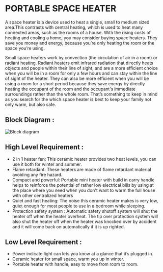 # PORTABLE SPACE HEATER

A space heater is a device used to heat a single, small to medium sized area.This contrasts with central heating, which is used to heat many connected areas, such as the rooms of a house. With the rising costs of heating and cooling a home, you may consider buying space heaters. They save you money and energy, because you’re only heating the room or the space you’re using.  

Small space heaters work by convection (the circulation of air in a room) or radiant heating. Radiant heaters emit infrared radiation that directly heats objects and people within their line of sight, and are a more efficient choice when you will be in a room for only a few hours and can stay within the line of sight of the heater. They can also be more efficient when you will be using a room for a short period because they save energy by directly heating the occupant of the room and the occupant's immediate surroundings rather than the whole room. That’s something to keep in mind as you search for the which space heater is best to keep your family not only warm, but also safe. 



## Block Diagram :
![Block diagram](https://user-images.githubusercontent.com/99074356/155823245-3e50e8ce-c010-4669-9956-ead903ccc020.png)




## High Level Requirement :

* 2 in 1 heater fan: This ceramic heater provides two heat levels, you can use it both for winter and summer.
* Flame retardant: These heaters are made of flame retardant material avoiding any fire hazard. 
* Compact and powerful: Portable mini heater with build in carry handle helps to reinforce the potential of rather low electrical bills by using at the place where you need when you don't want to warm the full house with other centralized heaters
* Quiet and fast heating: The noise this ceramic heater makes is very low, quiet enough for most people to use in a bedroom while sleeping. 
* Protection safety system : Automatic safety shutoff system will shut the heater off when the heater overheat. The tip over protection system will also shut the heater off when the heater was knocked over by accident and it will come back on automatically if it is up righted.

## Low Level Requirement :

* Power indicate light can lets you know at a glance that it’s plugged in.
* Ceramic heater for small space, warm you up in winter.
* Portable heater with handle, easy to move from room to room.
